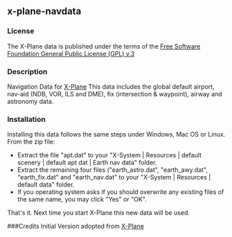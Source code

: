## x-plane-navdata

### License
The X-Plane data is published under the terms of the [Free Software Foundation General Public License (GPL) v.3](http://www.gnu.org/licenses/gpl-3.0.html)

### Description
Navigation Data for [X-Plane](http://x-plane.com)
This data includes the global default airport, nav-aid (NDB, VOR, ILS and DME), fix (intersection & waypoint), airway and astronomy data.

### Installation
Installing this data follows the same steps under Windows, Mac OS or Linux.  From the zip file:

- Extract the file "apt.dat" to your "X-System | Resources | default scenery | default apt dat | Earth nav data" folder.
- Extract the remaining four files ("earth_astro.dat", "earth_awy.dat", "earth_fix.dat" and "earth_nav.dat" to your "X-System | Resources | default data" folder.
- If you operating system asks if you should overwrite any existing files of the same name, you may click "Yes" or "OK".

That's it.  Next time you start X-Plane this new data will be used.

###Credits
Initial Version adopted from [X-Plane](http://x-plane.com)

